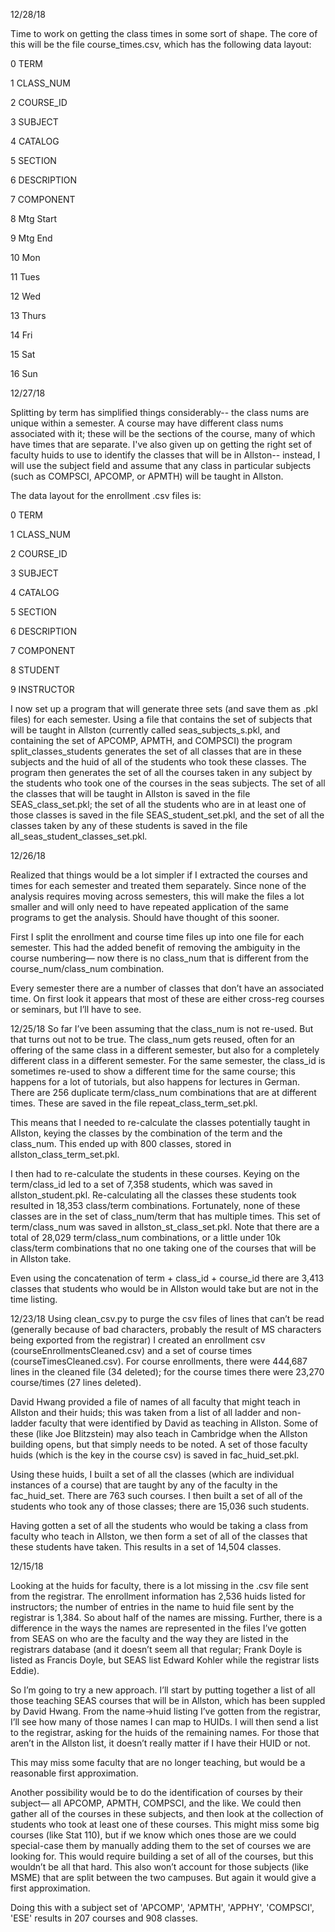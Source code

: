 12/28/18

Time to work on getting the class times in some sort of shape. The core of this will be the file course_times.csv,
which has the following data layout:

0 TERM

1 CLASS_NUM

2 COURSE_ID

3 SUBJECT

4 CATALOG

5 SECTION

6 DESCRIPTION

7 COMPONENT

8 Mtg Start

9 Mtg End

10 Mon

11 Tues

12 Wed

13 Thurs

14 Fri

15 Sat

16 Sun


12/27/18

Splitting by term has simplified things considerably-- the class nums are unique within a semester. A course may 
have different class nums associated with it; these will be the sections of the course, many of which have times
that are separate. I've also given up on getting the right set of faculty huids to use to identify the classes
that will be in Allston-- instead, I will use the subject field and assume that any class in particular subjects 
(such as COMPSCI, APCOMP, or APMTH) will be taught in Allston.

The data layout for the enrollment .csv files is:

0 TERM

1 CLASS_NUM

2 COURSE_ID

3 SUBJECT

4 CATALOG

5 SECTION

6 DESCRIPTION

7 COMPONENT

8 STUDENT

9 INSTRUCTOR 

I now set up a program that will generate three sets (and save them as .pkl files) for each semester. Using a file
that contains the set of subjects that will be taught in Allston (currently called seas_subjects_s.pkl, and containing
the set of APCOMP, APMTH, and COMPSCI) the program split_classes_students generates the set of all classes that are
in these subjects and the huid of all of the students who took these classes. The program then generates the set of
all the courses taken in any subject by the students who took one of the courses in the seas subjects. The set of all
the classes that will be taught in Allston is saved in the file SEAS_class_set.pkl; the set of all the students who
are in at least one of those classes is saved in the file SEAS_student_set.pkl, and the set of all the classes taken by 
any of these students is saved in the file all_seas_student_classes_set.pkl. 

12/26/18

Realized that things would be a lot simpler if I extracted the courses and times for each semester and treated 
them separately. Since none of the analysis requires moving across semesters, this will make the files a lot 
smaller and will only need to have repeated application of the same programs to get the analysis. Should have 
thought of this sooner.

First I split the enrollment and course time files up into one file for each semester. This had the added benefit 
of removing the ambiguity in the course numbering— now there is no class_num that is different from the 
course_num/class_num combination.

Every semester there are a number of classes that don’t have an associated time. On first look it appears that 
most of these are either cross-reg courses or seminars, but I’ll have to see. 


12/25/18
So far I’ve been assuming that the class_num is not re-used. But that turns out not to be true. The class_num 
gets reused, often for an offering of the same class in a different semester, but also for a completely different 
class in a different semester. For the same semester, the class_id is sometimes re-used to show a different time 
for the same course; this happens for a lot of tutorials, but also happens for lectures in German. There are 256 
duplicate term/class_num combinations that are at different times. These are saved in the file 
repeat_class_term_set.pkl.

This means that I needed to re-calculate the classes potentially taught in Allston, keying the classes by the 
combination of the term and the class_num. This ended up with 800 classes, stored in allston_class_term_set.pkl. 

I then had to re-calculate the students in these courses. Keying on the term/class_id led to a set of 7,358 
students, which was saved in allston_student.pkl. Re-calculating all the classes these students took resulted in 
18,353 class/term combinations. Fortunately, none of these classes are in the set of class_num/term that has 
multiple times. This set of term/class_num was saved in allston_st_class_set.pkl. Note that there are a total of 
28,029 term/class_num combinations, or a little under 10k class/term combinations that no one taking one of the 
courses that will be in Allston take. 

Even using the concatenation of term + class_id + course_id there are 3,413 classes that students who would be in 
Allston would take but are not in the time listing. 

12/23/18
Using clean_csv.py to purge the csv files of lines that can’t be read (generally because of bad characters, 
probably the result of MS characters being exported from the registrar) I created an enrollment csv 
(courseEnrollmentsCleaned.csv) and a set of course times (courseTimesCleaned.csv). For course enrollments, there 
were 444,687 lines in the cleaned file (34 deleted); for the course times there were 23,270 course/times (27 
lines deleted). 

David Hwang provided a file of names of all faculty that might teach in Allston and their huids; this was taken 
from a list of all ladder and non-ladder faculty that were identified by David as teaching in Allston. Some of 
these (like Joe Blitzstein) may also teach in Cambridge when the Allston building opens, but that simply needs 
to be noted. A set of those faculty huids (which is the key in the course csv) is saved in fac_huid_set.pkl.

Using these huids, I built a set of all the classes (which are individual instances of a course) that are taught 
by any of the faculty in the fac_huid_set. There are 763 such courses. I then built a set of all of the students 
who took any of those classes; there are 15,036 such students.

Having gotten a set of all the students who would be taking a class from faculty who teach in Allston, we then 
form a set of all of the classes that these students have taken. This results in a set of 14,504 classes. 

12/15/18

Looking at the huids for faculty, there is a lot missing in the .csv file sent from the registrar. The enrollment 
information has 2,536 huids listed for instructors; the number of entries in the name to huid file sent by the 
registrar is 1,384. So about half of the names are missing. Further, there is a difference in the ways the names 
are represented in the files I’ve gotten from SEAS on who are the faculty and the way they are listed in the 
registrars database (and it doesn’t seem all that regular; Frank Doyle is listed as Francis Doyle, but SEAS list 
Edward Kohler while the registrar lists Eddie). 

So I’m going to try a new approach. I’ll start by putting together a list of all those teaching SEAS courses that 
will be in Allston, which has been suppled by David Hwang. From the name->huid listing I’ve gotten from the registrar, I’ll see how many of those names I can map to HUIDs. I will then send a list to the registrar, asking for the huids of the remaining names. For those that aren’t in the Allston list, it doesn’t really matter if I have their HUID or not. 

This may miss some faculty that are no longer teaching, but would be a reasonable first approximation.

Another possibility would be to do the identification of courses by their subject— all APCOMP, APMTH, COMPSCI, 
and the like. We could then gather all of the courses in these subjects, and then look at the collection of 
students who took at least one of these courses. This might miss some big courses (like Stat 110), but if we know 
which ones those are we could special-case them by manually adding them to the set of courses we are looking for. 
This would require building a set of all of the courses, but this wouldn’t be all that hard. This also won’t 
account for those subjects (like MSME) that are split between the two campuses. But again it would give a first 
approximation.

Doing this with a subject set of 'APCOMP', 'APMTH', 'APPHY', 'COMPSCI', 'ESE' results in 207 courses and 908 
classes. 